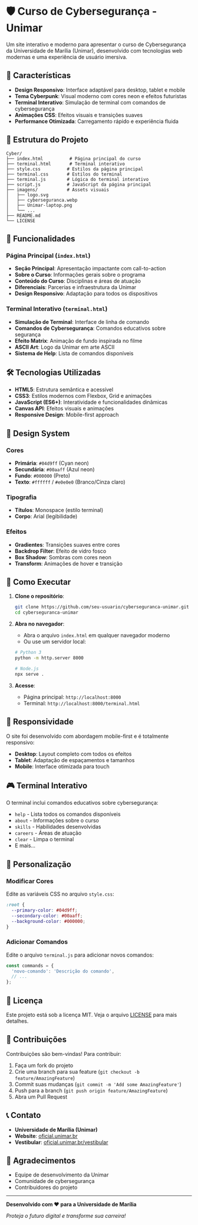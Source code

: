 # 🛡️ Curso de Cybersegurança - Unimar

Um site interativo e moderno para apresentar o curso de Cybersegurança da Universidade de Marília (Unimar), desenvolvido com tecnologias web modernas e uma experiência de usuário imersiva.

## 🚀 Características

- **Design Responsivo**: Interface adaptável para desktop, tablet e mobile
- **Tema Cyberpunk**: Visual moderno com cores neon e efeitos futuristas
- **Terminal Interativo**: Simulação de terminal com comandos de cybersegurança
- **Animações CSS**: Efeitos visuais e transições suaves
- **Performance Otimizada**: Carregamento rápido e experiência fluida

## 📁 Estrutura do Projeto

```
Cyber/
├── index.html          # Página principal do curso
├── terminal.html       # Terminal interativo
├── style.css          # Estilos da página principal
├── terminal.css       # Estilos do terminal
├── terminal.js        # Lógica do terminal interativo
├── script.js          # JavaScript da página principal
├── imagens/           # Assets visuais
│   ├── logo.svg
│   ├── cyberseguranca.webp
│   ├── Unimar-laptop.png
│   └── ...
├── README.md
└── LICENSE
```

## 🎯 Funcionalidades

### Página Principal (`index.html`)
- **Seção Principal**: Apresentação impactante com call-to-action
- **Sobre o Curso**: Informações gerais sobre o programa
- **Conteúdo do Curso**: Disciplinas e áreas de atuação
- **Diferenciais**: Parcerias e infraestrutura da Unimar
- **Design Responsivo**: Adaptação para todos os dispositivos

### Terminal Interativo (`terminal.html`)
- **Simulação de Terminal**: Interface de linha de comando
- **Comandos de Cybersegurança**: Comandos educativos sobre segurança
- **Efeito Matrix**: Animação de fundo inspirada no filme
- **ASCII Art**: Logo da Unimar em arte ASCII
- **Sistema de Help**: Lista de comandos disponíveis

## 🛠️ Tecnologias Utilizadas

- **HTML5**: Estrutura semântica e acessível
- **CSS3**: Estilos modernos com Flexbox, Grid e animações
- **JavaScript (ES6+)**: Interatividade e funcionalidades dinâmicas
- **Canvas API**: Efeitos visuais e animações
- **Responsive Design**: Mobile-first approach

## 🎨 Design System

### Cores
- **Primária**: `#04d9ff` (Cyan neon)
- **Secundária**: `#00aaff` (Azul neon)
- **Fundo**: `#000000` (Preto)
- **Texto**: `#ffffff` / `#e0e0e0` (Branco/Cinza claro)

### Tipografia
- **Títulos**: Monospace (estilo terminal)
- **Corpo**: Arial (legibilidade)

### Efeitos
- **Gradientes**: Transições suaves entre cores
- **Backdrop Filter**: Efeito de vidro fosco
- **Box Shadow**: Sombras com cores neon
- **Transform**: Animações de hover e transição

## 🚀 Como Executar

1. **Clone o repositório**:
   ```bash
   git clone https://github.com/seu-usuario/cyberseguranca-unimar.git
   cd cyberseguranca-unimar
   ```

2. **Abra no navegador**:
   - Abra o arquivo `index.html` em qualquer navegador moderno
   - Ou use um servidor local:
   ```bash
   # Python 3
   python -m http.server 8000
   
   # Node.js
   npx serve .
   ```

3. **Acesse**:
   - Página principal: `http://localhost:8000`
   - Terminal: `http://localhost:8000/terminal.html`

## 📱 Responsividade

O site foi desenvolvido com abordagem mobile-first e é totalmente responsivo:

- **Desktop**: Layout completo com todos os efeitos
- **Tablet**: Adaptação de espaçamentos e tamanhos
- **Mobile**: Interface otimizada para touch

## 🎮 Terminal Interativo

O terminal inclui comandos educativos sobre cybersegurança:

- `help` - Lista todos os comandos disponíveis
- `about` - Informações sobre o curso
- `skills` - Habilidades desenvolvidas
- `careers` - Áreas de atuação
- `clear` - Limpa o terminal
- E mais...

## 🔧 Personalização

### Modificar Cores
Edite as variáveis CSS no arquivo `style.css`:
```css
:root {
  --primary-color: #04d9ff;
  --secondary-color: #00aaff;
  --background-color: #000000;
}
```

### Adicionar Comandos
Edite o arquivo `terminal.js` para adicionar novos comandos:
```javascript
const commands = {
  'novo-comando': 'Descrição do comando',
  // ...
};
```

## 📄 Licença

Este projeto está sob a licença MIT. Veja o arquivo [LICENSE](LICENSE) para mais detalhes.

## 🤝 Contribuições

Contribuições são bem-vindas! Para contribuir:

1. Faça um fork do projeto
2. Crie uma branch para sua feature (`git checkout -b feature/AmazingFeature`)
3. Commit suas mudanças (`git commit -m 'Add some AmazingFeature'`)
4. Push para a branch (`git push origin feature/AmazingFeature`)
5. Abra um Pull Request

## 📞 Contato

- **Universidade de Marília (Unimar)**
- **Website**: [oficial.unimar.br](https://oficial.unimar.br)
- **Vestibular**: [oficial.unimar.br/vestibular](https://oficial.unimar.br/vestibular)

## 🙏 Agradecimentos

- Equipe de desenvolvimento da Unimar
- Comunidade de cybersegurança
- Contribuidores do projeto

---

**Desenvolvido com ❤️ para a Universidade de Marília**

*Proteja o futuro digital e transforme sua carreira!*